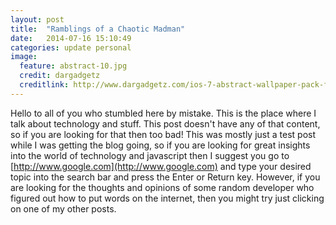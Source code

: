 ```yaml
---
layout: post
title:  "Ramblings of a Chaotic Madman"
date:   2014-07-16 15:10:49
categories: update personal
image:
  feature: abstract-10.jpg
  credit: dargadgetz
  creditlink: http://www.dargadgetz.com/ios-7-abstract-wallpaper-pack-for-iphone-5-and-ipod-touch-retina/
---
```


Hello to all of you who stumbled here by mistake. This is the place where I talk about technology and stuff.
This post doesn't have any of that content, so if you are looking for that then too bad!
This was mostly just a test post while I was getting the blog going, so if you are looking for great insights
into the world of technology and javascript then I suggest you go to [http://www.google.com](http://www.google.com) and type your desired topic
into the search bar and press the Enter or Return key. However, if you are looking for the thoughts and opinions of some random
developer who figured out how to put words on the internet, then you might try just clicking on one of my other posts.
